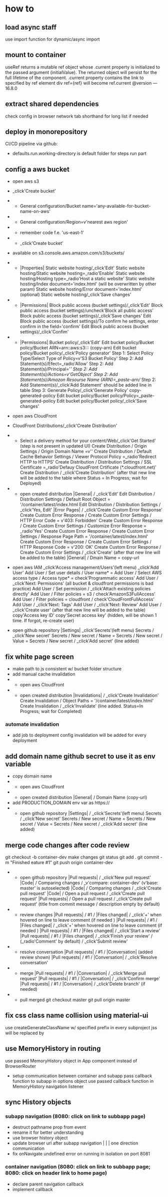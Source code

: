 # how to
## load async staff
use import function for dynamic/async import

## mount to container
useRef returns a mutable ref object whose .current property is initialized to the passed argument (initialValue). The returned object will persist for the full lifetime of the component.
.current property contains the link to specified by ref element
    div ref={ref} will become ref.current
    @version — 16.8.0

## extract shared dependencies
check config in browser network tab
    shorthand for long list if needed

## deploy in monorepository
CI/CD pipeline via github:
- defaults.run.working-directory    is default folder for steps run part

## config a aws bucket
- open aws s3
- _click'Create bucket'
- - General configuration/Bucket name='any-available-for-bucket-name-on-aws'
- - General configuration/Region=v'nearest aws region'
- - remember code f.e. 'us-east-1'
- - _click'Create bucket'
- available on s3.console.aws.amazon.com/s3/buckets/<bucket-name>
- - |Properties|
    Static website hosting/_click'Edit'
    Static website hosting/Static website hosting=_radio'Enable'
    Static website hosting/Hosting type=_radio'Host a static website'
    Static website hosting/Index document='index.html'                    (will be overwritten by other param)
    Static website hosting/Error document='index.html'                    (optional)
    Static website hosting/_click'Save changes'
- - |Permissions|
    Block public access (bucket settings)/_click'Edit'
    Block public access (bucket settings)/uncheck'Block all public access'
    Block public access (bucket settings)/_click'Save changes'
    Edit Block public access (bucket settings)/To confirm he settings, enter confirm in the field='confirm'
    Edit Block public access (bucket settings)/_click'Confim'
- - |Permissions|
    Bucket policy/_click'Edit'
    Edit bucket policy/Bucket policy/Bucket ARN=arn::aws:s3:::<bucket-name>  (copy-arn)
    Edit bucket policy/Bucket policy/_click'Policy generator'
    Step 1: Select Policy Type/Select Type of Policy=v'S3 Bucket Policy'
    Step 2: Add Statement(s)/Efect=_radio'Allow'
    Step 2: Add Statement(s)/Principal='*'
    Step 2: Add Statement(s)/Actions=v'GetObject'
    Step 2: Add Statement(s)/Amazon Resourse Name (ARN)=_paste-arn/*
    Step 2: Add Statement(s)/_click'Add Statement'
    should be added line in table
    Step 3: Generate Policy/_click'Generate Policy'
    copy-generated-policy
    Edit bucket policy/Bucket policy/Policy=_paste-generated-policy
    Edit bucket policy/Bucket policy/_click'Save changes'

- open aws CloudFront
- CloudFront Distributions/_click'Create Distribution'
- - Select a delivery method for your content/Web/_click'Get Started'           (step is not present in updated UI)
    Create Distribution / Origin Settings / Origin Domain Name =v'<bucket-name>'
    Create Distribution / Default Cache Behavior Settings / Viewer Protocol Policy =_radio'Redirect HTTP to HTTPS'
    Create Distribution / Distribution Settings / SSL Certificate =_radio'Defauy CloudFront Crtificate (*.cloudfront.net)'
    Create Distribution / _click'Create Distribution'          (after that new line will be added to the table where Status = In Progress; wait for Deployed)
- - open created distribution
|General| / _click'Edit'
    Edit Distribution / Distribution Settings / Default Root Object = '/container/latest/index.html
    Edit Distribution / Distribution Settings / _click'Yes, Edit'
|Error Pages| / _click'Create Custom Error Response'
    Create Custom Error Response / Create Custom Error Settings / HTTP Error Code = v'403: Forbidden' 
    Create Custom Error Response / Create Custom Error Settings / Customize Error Response = _radio'Yes' 
    Create Custom Error Response / Create Custom Error Settings / Response Page Path = '/container/latest/index.html'
    Create Custom Error Response / Create Custom Error Settings / HTTP Response Code = v'200: OK' 
    Create Custom Error Response / Create Custom Error Settings / _click'Create'          (after that new line will be added to the table)
|General| / Dmain Name = copy-url

- open aws IAM
_click'Access management/Users'(left menu)
_click'Add User'
    Add User / Set user details / User name* = <project-ci-user-name>
    Add User / Select AWS access type / Access type* = check'Programmatic access'
    Add User / _click'Next: Permissions'
    (all bucket & cloudfront permissions is bad practice)
    Add User / Set permission / _click'Attach existing policies directly'
    Add User / Filter policies = s3 / check'AmazonS3FullAccess'
    Add User / Filter policies = cloudfront / check'CloudFrontFullAccess'
    Add User / _click'Next: Tags'
    Add User / _click'Next: Review'
    Add User / _click'Create user'          (after that new line will be added to the table)
    copy'Access key ID'
    copy'Secret access key' (hidden, will be shown 1 time. If forgot, re-create user)

- open github repository
|Settings| 
_click'Secrets'(left menu)
Secrets / _click'New secret'
    Secrets / New secret / Name = <key-name>
    Secrets / New secret / Value = <key-value>
    Secrets / New secret / _click'Add secret'      (line added)

## fix white page screen
- make path to js consistent w/ bucket folder structure 
- add manual cache invalidation
- - open aws CloudFront
- - open created distribution
|Invalidations| / _click'Create Invalidation'
Create Invalidation / Object Paths = '/container/latest/index.html'
Create Invalidation / _click'Invalidate'       (line added. Status=In Progress; wait for Completed)

### automate invalidation
- add job to deployment config
invalidation will be added for every deployment

## add domain name github secret to use it as env variable
- copy domain name
- - open aws CloudFront
- - open created distribution
|General| / Domain Name          (copy-url)
- add PRODUCTION_DOMAIN env var as https://<copied-url>
- - open github repository
|Settings| / _click'Secrets'(left menu)
Secrets / _click'New secret'
    Secrets / New secret / Name = <key-name>
    Secrets / New secret / Value = <key-value>
    Secrets / New secret / _click'Add secret'      (line added)

## merge code changes after code review
git checkout -b container-dev
make changes
git status
git add .
git commit -m "Finished eature #1"
git push origin container-dev
- - open github repository
|Pull requests| / _click'New pull request'
|Code| / Comparing changes / _v'compare: container-dev'      (v'base: master' is autoselected)
|Code| / Comparing changes / _click'Create pull request'
|Code| / Open a pull request / _click'Create pull request'
|Pull requests| / Open a pull request / _click'Create pull request'     (title from commit message / description empty by default)
- - review changes
|Pull requests| / <commit-message> #1 / |Files changed| / _click'+' when hovered on line to leave comment (if needed )
|Pull requests| / <commit-message> #1 / |Files changed| / _click'+' when hovered on line to leave comment (if needed ) 
|Pull requests| / <commit-message> #1 / |Files changed| / _click'Start a review'
|Pull requests| / <commit-message> #1 / |Files changed| / _click'Finish your review' / (_radio'Comment' by default) / _click'Submit review'
- - resolve conversation
|Pull requests| / <commit-message> #1 / |Conversation|                        (added review shown)
|Pull requests| / <commit-message> #1 / |Conversation| / _click'Resolve conversation'
- - merge
|Pull requests| / <commit-message> #1 / |Conversation| / _click'Merge pull request'
|Pull requests| / <commit-message> #1 / |Conversation| / _click'Confirm merge'
|Pull requests| / <commit-message> #1 / |Conversation| / _click'Delete branch' (if needed)
- - pull merged
git checkout master
git pull origin master

## fix css class name collision using material-ui
use createGenerateClassName w/ specified prefix in every subproject
jss<N> will be replaced by <prefix-name><N> 

## use MemoryHistory in routing
use passed MemoryHistory object in App component instead of BrowserRouter
- setup communication between container and subapp
pass callback function to subapp in options object
use passed callback function in MemoryHistory navigation listener

## sync History objects
### subapp navigation (8080: click on link to subbapp page)
- destruct pathname prop from event
- rename it for better understanding
- use browser history object
- update browser url after subapp navigation |   |   | one direction communication
- fix onNavigate undefined error on running in isolation on port 8081
### container navigation (8080: click on link to subbapp page; 8080: click on header link to home page)
- declare parent navigation callback
- implement callback




